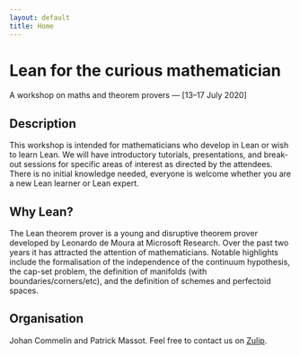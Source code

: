 ```yaml
---
layout: default
title: Home
---
```


# Lean for the curious mathematician

A workshop on maths and theorem provers — [13–17 July 2020]

## Description
This workshop is intended for mathematicians who develop in Lean or wish to learn Lean.
We will have introductory tutorials, presentations,
and break-out sessions for specific areas of interest as directed by the attendees.
There is no initial knowledge needed,
everyone is welcome whether you are a new Lean learner or Lean expert.

## Why Lean?
The Lean theorem prover is a young and disruptive theorem prover
developed by Leonardo de Moura at Microsoft Research.
Over the past two years it has attracted the attention of mathematicians.
Notable highlights include the formalisation of the independence of the continuum hypothesis,
the cap-set problem, the definition of manifolds (with boundaries/corners/etc),
and the definition of schemes and perfectoid spaces.

## Organisation
Johan Commelin and Patrick Massot.
Feel free to contact us on
[Zulip](https://leanprover.zulipchat.com/#narrow/stream/238830-Lean-for.20the.20curious.20mathematician.202020).
